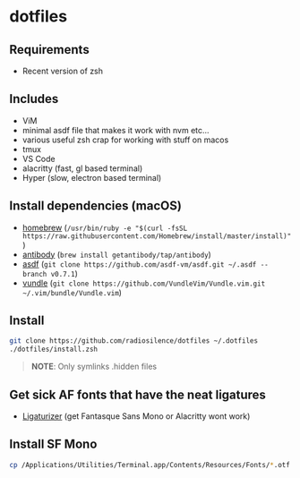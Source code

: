 # dotfiles

## Requirements

- Recent version of zsh

## Includes

- ViM
- minimal asdf file that makes it work with nvm etc...
- various useful zsh crap for working with stuff on macos
- tmux
- VS Code
- alacritty (fast, gl based terminal)
- Hyper (slow, electron based terminal)

## Install dependencies (macOS)

- [homebrew](https://brew.sh/) (`/usr/bin/ruby -e "$(curl -fsSL https://raw.githubusercontent.com/Homebrew/install/master/install)"`)
- [antibody](https://getantibody.github.io) (`brew install getantibody/tap/antibody`)
- [asdf](https://asdf-vm.com/#/) (`git clone https://github.com/asdf-vm/asdf.git ~/.asdf --branch v0.7.1`)
- [vundle](https://github.com/VundleVim/Vundle.vim) (`git clone https://github.com/VundleVim/Vundle.vim.git ~/.vim/bundle/Vundle.vim`)


## Install

```zsh
git clone https://github.com/radiosilence/dotfiles ~/.dotfiles
./dotfiles/install.zsh
```

> **NOTE**: Only symlinks .hidden files

## Get sick AF fonts that have the neat ligatures

- [Ligaturizer](https://github.com/ToxicFrog/Ligaturizer) (get Fantasque Sans Mono or Alacritty wont work)

## Install SF Mono

```zsh
cp /Applications/Utilities/Terminal.app/Contents/Resources/Fonts/*.otf ~/Library/Fonts/
```
